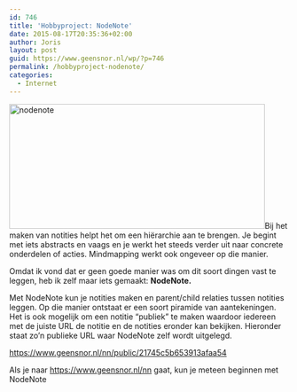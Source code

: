 ```yaml
---
id: 746
title: 'Hobbyproject: NodeNote'
date: 2015-08-17T20:35:36+02:00
author: Joris
layout: post
guid: https://www.geensnor.nl/wp/?p=746
permalink: /hobbyproject-nodenote/
categories:
  - Internet
---
```

[<img class=" size-full wp-image-749 alignleft" src="https://www.geensnor.nl/wp/wp-content/uploads/2015/08/nodenote.png" alt="nodenote" width="461" height="225" srcset="https://www.geensnor.nl/wp/wp-content/uploads/2015/08/nodenote.png 461w, https://www.geensnor.nl/wp/wp-content/uploads/2015/08/nodenote-300x146.png 300w" sizes="(max-width: 461px) 100vw, 461px" />](https://www.geensnor.nl/wp/wp-content/uploads/2015/08/nodenote.png)Bij het maken van notities helpt het om een hiërarchie aan te brengen. Je begint met iets abstracts en vaags en je werkt het steeds verder uit naar concrete onderdelen of acties. Mindmapping werkt ook ongeveer op die manier.

Omdat ik vond dat er geen goede manier was om dit soort dingen vast te leggen, heb ik zelf maar iets gemaakt: **NodeNote.**

Met NodeNote kun je notities maken en parent/child relaties tussen notities leggen. Op die manier ontstaat er een soort piramide van aantekeningen. Het is ook mogelijk om een notitie &#8220;publiek&#8221; te maken waardoor iedereen met de juiste URL de notitie en de notities eronder kan bekijken. Hieronder staat zo&#8217;n publieke URL waar NodeNote zelf wordt uitgelegd.

<a href="https://www.geensnor.nl/nn/public/21745c5b653913afaa54" target="_blank">https://www.geensnor.nl/nn/public/21745c5b653913afaa54</a>

Als je naar <a href="https://www.geensnor.nl/nn" target="_blank">https://www.geensnor.nl/nn</a> gaat, kun je meteen beginnen met NodeNote